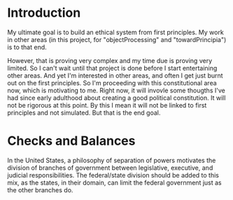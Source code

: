 # Introduction

My ultimate goal is to build an ethical system from first principles.
My work in other areas (in this project, for "objectProcessing" and
"towardPrincipia") is to that end.

However, that is proving very complex and my time due is proving very 
limited.  So I can't wait until that project is done before I start 
entertaining other areas.  And yet I'm interested in other areas, and
often I get just burnt out on the first principles.  So I'm proceeding
with this constitutional area now, which is motivating to me.  Right 
now, it will invovle some thougths I've had since early adulthood about 
creating a good political constitution.  It will not be rigorous at
this point.  By this I mean it will not be linked to first principles
and not simulated.  But that is the end goal.

# Checks and Balances

In the United States, a philosophy of separation of powers motivates 
the division of branches of government between legislative, executive, 
and judicial responsibilities.  The federal/state division should be
added to this mix, as the states, in their domain, can limit the
federal government just as the other branches do.





